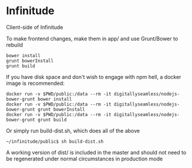 # Infinitude

Client-side of Infinitude

To make frontend changes, make them in app/ and use Grunt/Bower to rebuild

    bower install
    grunt bowerInstall
    grunt build

If you have disk space and don't wish to engage with npm hell, a docker image is recommended:

    docker run -v $PWD/public:/data --rm -it digitallyseamless/nodejs-bower-grunt bower install
    docker run -v $PWD/public:/data --rm -it digitallyseamless/nodejs-bower-grunt grunt bowerInstall
    docker run -v $PWD/public:/data --rm -it digitallyseamless/nodejs-bower-grunt grunt build

Or simply run build-dist.sh, which does all of the above

`~/infinitude/public$ sh build-dist.sh`

A working version of dist/ is included in the master and should not need to be regenerated under normal circumstances in production mode
